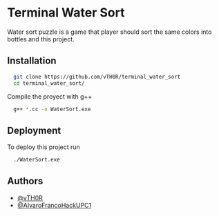 
# Terminal Water Sort

Water sort puzzle is a game that player should sort the same colors into bottles and this project.

## Installation

```bash
  git clone https://github.com/vTH0R/terminal_water_sort
  cd terminal_water_sort/
```

Compile the proyect with g++

```bash
  g++ *.cc -o WaterSort.exe
```
    
## Deployment

To deploy this project run

```bash
  ./WaterSort.exe
```


## Authors

- [@vTH0R](https://github.com/vTH0R)
- [@AlvaroFrancoHackUPC1](https://github.com/AlvaroFrancoHackUPC1)
